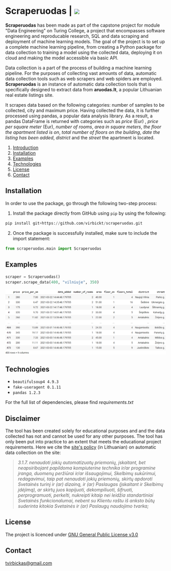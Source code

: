 # Scraperuodas | ![](https://img.shields.io/badge/python-v3.7-informational?style=flat&logo=<LOGO_NAME>&logoColor=white&color=blue) 
**Scraperuodas** has been made as part of the capstone project for module "Data Engineering" on Turing College, a project that encompasses software engineering and reproducable research, SQL and data scraping and deployment of machine learning models. The goal of the project is to set up a complete machine learning pipeline, from creating a Python package for data collection to training a model using the collected data, deploying it on cloud and making the model accessible via basic API. 

Data collection is a part of the process of building a machine learning pipeline. For the purposes of collecting vast amounts of data, automatic data collection tools such as web scrapers and web spiders are employed. **Scraperuodas** is an instance of automatic data collection tools that is specifically designed to extract data from **aruodas.lt**, a popular Lithuanian real estate listings site. 

It scrapes data based on the following categories: number of samples to be collected, city and maximum price. Having collected the data, it is further processed using pandas, a popular data analysis library. As a result, a pandas DataFrame is returned with categories such as *price* (Eur) , *price per square meter* (Eur), *number of rooms*, *area in square meters*, *the floor the apartment listed is on*, *total number of floors on the building*, *date the listing has been added*, *district* and the *street* the apartment is located. 
1. [Introduction](#Introduction)
2. [Installation](#Installation)
3. [Examples](#Examples)
4. [Technologies](#Technologies)
5. [License](#License)
6. [Contact](#Contact)

## Installation
In order to use the package, go through the following two-step process:
1. Install the package directly from GitHub using `pip` by using the following:
```python
pip install git+https://github.com/virbickt/scraperuodas.git
```
2. Once the package is successfully installed, make sure to include the import statement:
```python
from scraperuodas.main import Scraperuodas
```
## Examples
```python
scraper = Scraperuodas()
scraper.scrape_data(400, "vilniuje", 350)
```
![example](images/data.PNG)
## Technologies
- `beautifulsoup4 4.9.3`
- `fake-useragent 0.1.11`
- `pandas 1.2.3`

For the full list of dependencies, please find *requirements.txt*

## Disclaimer
The tool has been created solely for educational purposes and and the data collected has not and cannot be used for any other purposes. The tool has only been put into practice to an extent that meets the educational project requirements. Here we cite the [site's policy](https://www.aruodas.lt/dalyvio-taisykles/) (in Lithuanian) on automatic data collection on the site:
> *3.1.7. nenaudoti jokių automatizuotų priemonių, įskaitant, bet neapsiribojant papildoma kompiuterine technika ir/ar programine įranga, duomenų peržiūrai ir/ar išsaugojimui, Skelbimų sukūrimui, redagavimui, taip pat nenaudoti jokių priemonių, skirtų apdoroti Svetainės turinį ir (ar) dizainą, ir (ar) Paslaugas (įskaitant ir Skelbimų įdėjimą), ar skirtų juos kopijuoti, dekompiliuoti, šifruoti, perprogramuoti, perkelti, nukreipti kitaip nei leidžia standartiniai Svetainės funkcionalumai, nebent su Klientu raštu iš anksto būtų suderinta kitokia Svetainės ir (ar) Paslaugų naudojimo tvarka;*

## License
The project is licenced under [GNU General Public License v3.0](https://github.com/virbickt/calculator/blob/main/LICENSE.md)

## Contact
[tvirbickas@gmail.com](mailto:tvirbickas@gmail.com?subject=Calculator%20on%20Github)
